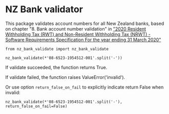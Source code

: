 # NZ Bank validator
This package validates account numbers for all New Zealand banks, based on chapter "8. Bank account number validation" in ["2020 Resident Withholding
Tax (RWT) and Non-Resident Withholding Tax (NRWT) - Software Requirements Specification
For the year ending 31 March 2020"](https://www.ird.govt.nz/-/media/project/ir/home/documents/income-tax/withholding-taxes/rwt-nrwt-withholding-tax-certificate/2020-rwt-and-nrwt-certificate-filing-specification.pdf) 

```
from nz_bank_validate import nz_bank_validate

nz_bank_validate(*'08-6523-1954512-001'.split('-'))
```

If validate succeeded, the function returns True.

If validate failed, the function raises ValueError('invalid').

Or use option `return_false_on_fail` to explicitly indicate return False when invalid:
```
nz_bank_validate(*'08-6523-1954512-001'.split('-'), return_false_on_fail=False)
```
